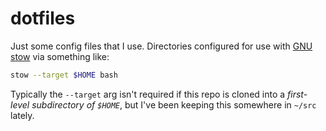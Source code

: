 # dotfiles

Just some config files that I use.  Directories configured for use with [GNU stow](https://www.gnu.org/software/stow/) via something like:


```bash
stow --target $HOME bash
```

Typically the `--target` arg isn't required if this repo is cloned into a *first-level subdirectory of `$HOME`*, but I've been keeping this somewhere in `~/src` lately.
